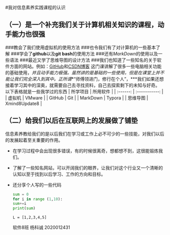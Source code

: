 #我对信息素养实践课程的认识

## （一）是一个补充我们关于计算机相关知识的课程，动手能力也很强  

###教会了我们使用虚拟机的使用方法
###也令我们有了对计算机的一些基本了解
###学会了**github**以及**git bash**的使用方法
###还有*MarkDown*的使用以及一些语法
###最近又学了思维导图的设计方法
###我们也知道了一些知名的关于软件方面的网站。例如：[GitHub](https://github.com/)和[CSDN博客](https://blog.csdn.net/)
这门课讲解了很多一些电脑相关功能的基础使用，*并且动手能力极强。*虽然讲的是基础的一些使用，但是在课堂上并不能让我们完全深入到其中。正所谓***“师傅领进门，修行在个人”，***我们如果还想接着学习其中的深奥，就需要自己去寻找资料，自己去探索剩下的未知与好奇。
     以下表格就是一些我学过的东西
| 所学项目 |   所用软件    |
| :------: | :-----------: |
|  虚拟机  |    VMware     |
|  GitHub  |      Git      |
| MarkDown |    Typora     |
| 思维导图 | Xmind8Update8 |
## （二）给我们以后在互联网上的发展做了铺垫

   信息素养教给我们的是以后我们在学习或工作上必不可少的一些技能，对我们以后的发展起着至关重要的作用。
* 在学习过程中会出现很多错误，有的时候很离奇，想都想不到，这很能锻炼我们。

* 了解了一些知名网站，可以开阔我们的眼界，让我们对这个行业又一个清晰的认知以至于找到以后学习、工作的方向和目标。

* 还分享个人写的一些代码
   ```python
   sum = 0
   for i in range (1,10):
   sum+=i
   print(sum)
   ```
   `L = [1,2,3,4,5]`
   
   软件8班 杨科诚 2020012431

